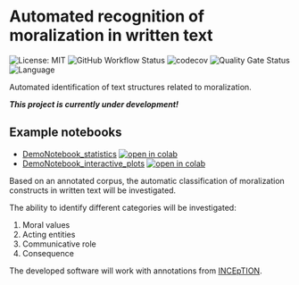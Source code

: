 # Automated recognition of moralization in written text

![License: MIT](https://img.shields.io/github/license/ssciwr/moralization)
![GitHub Workflow Status](https://img.shields.io/github/actions/workflow/status/ssciwr/moralization/ci.yml?branch=main)
![codecov](https://img.shields.io/codecov/c/github/ssciwr/moralization)
![Quality Gate Status](https://sonarcloud.io/api/project_badges/measure?project=ssciwr_moralization&metric=alert_status)
![Language](https://img.shields.io/github/languages/top/ssciwr/moralization)

Automated identification of text structures related to moralization.

**_This project is currently under development!_**

## Example notebooks

- [DemoNotebook_statistics](notebooks/DemoNotebook_statistics.ipynb) [![open in colab](https://colab.research.google.com/assets/colab-badge.svg)](https://colab.research.google.com/github/ssciwr/moralization/blob/main/notebooks/DemoNotebook_statistics.ipynb)
- [DemoNotebook_interactive_plots](notebooks/DemoNotebook_interactive_plots.ipynb) [![open in colab](https://colab.research.google.com/assets/colab-badge.svg)](https://colab.research.google.com/github/ssciwr/moralization/blob/main/notebooks/DemoNotebook_interactive_plots.ipynb)

Based on an annotated corpus, the automatic classification of moralization constructs in written text will be investigated.

The ability to identify different categories will be investigated:
1. Moral values
1. Acting entities
1. Communicative role
1. Consequence

The developed software will work with annotations from [INCEpTION](https://inception-project.github.io/).
